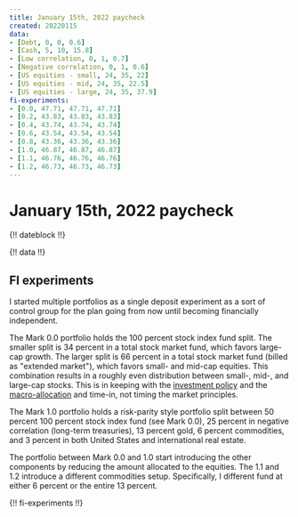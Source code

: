 ```yaml
---
title: January 15th, 2022 paycheck
created: 20220115
data:
- [Debt, 0, 0, 0.6]
- [Cash, 5, 10, 15.8]
- [Low correlation, 0, 1, 0.7]
- [Negative correlation, 0, 1, 0.6]
- [US equities - small, 24, 35, 22]
- [US equities - mid, 24, 35, 22.5]
- [US equities - large, 24, 35, 37.9]
fi-experiments:
- [0.0, 47.71, 47.71, 47.71]
- [0.2, 43.83, 43.83, 43.83]
- [0.4, 43.74, 43.74, 43.74]
- [0.6, 43.54, 43.54, 43.54]
- [0.8, 43.36, 43.36, 43.36]
- [1.0, 46.87, 46.87, 46.87]
- [1.1, 46.76, 46.76, 46.76]
- [1.2, 46.73, 46.73, 46.73]
---
```


# January 15th, 2022 paycheck

{!! dateblock !!}

{!! data !!}

## FI experiments

I started multiple portfolios as a single deposit experiment as a sort of control group for the plan going from now until becoming financially independent. 

The Mark 0.0 portfolio holds the 100 percent stock index fund split. The smaller split is 34 percent in a total stock market fund, which favors large-cap growth. The larger split is 66 percent in a total stock market fund (billed as "extended market"), which favors small- and mid-cap equities. This combination results in a roughly even distribution between small-, mid-, and large-cap stocks. This is in keeping with the [investment policy](/finances/investment-policy/) and the [macro-allocation](/finances/#principles) and time-in, not timing the market principles.

The Mark 1.0 portfolio holds a risk-parity style portfolio split between 50 percent 100 percent stock index fund (see Mark 0.0), 25 percent in negative correlation (long-term treasuries), 13 percent gold, 6 percent commodities, and 3 percent in both United States and international real estate.

The portfolio between Mark 0.0 and 1.0 start introducing the other components by reducing the amount allocated to the equities. The 1.1 and 1.2 introduce a different commodities setup. Specifically, I different fund at either 6 percent or the entire 13 percent.

{!! fi-experiments !!}
